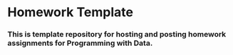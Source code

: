 # Homework Template

### This is template repository for hosting and posting homework assignments for Programming with Data.
